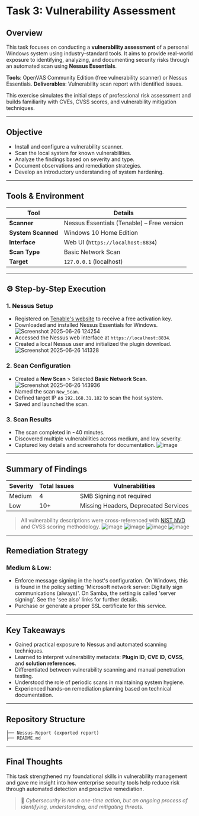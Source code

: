 # Task 3: Vulnerability Assessment 

## Overview

This task focuses on conducting a **vulnerability assessment** of a personal Windows system using industry-standard tools. It aims to provide real-world exposure to identifying, analyzing, and documenting security risks through an automated scan using **Nessus Essentials**.

**Tools**: OpenVAS Community Edition (free vulnerability scanner) or Nessus Essentials.
**Deliverables**: Vulnerability scan report with identified issues.

This exercise simulates the initial steps of professional risk assessment and builds familiarity with CVEs, CVSS scores, and vulnerability mitigation techniques.

---

## Objective

- Install and configure a vulnerability scanner.
- Scan the local system for known vulnerabilities.
- Analyze the findings based on severity and type.
- Document observations and remediation strategies.
- Develop an introductory understanding of system hardening.

---

## Tools & Environment

| Tool              | Details |
|------------------|---------|
| **Scanner**       | Nessus Essentials (Tenable) – Free version |
| **System Scanned**| Windows 10 Home Edition |
| **Interface**     | Web UI (`https://localhost:8834`) |
| **Scan Type**     | Basic Network Scan |
| **Target**        | `127.0.0.1` (localhost) |

---

## ⚙️ Step-by-Step Execution

### 1. Nessus Setup
- Registered on [Tenable's website](https://www.tenable.com/products/nessus/nessus-essentials) to receive a free activation key.
- Downloaded and installed Nessus Essentials for Windows.
![Screenshot 2025-06-26 124254](https://github.com/user-attachments/assets/b37b7a69-22b9-42ec-a8c7-a4a08fba3995)
- Accessed the Nessus web interface at `https://localhost:8834`.
- Created a local Nessus user and initialized the plugin download.
![Screenshot 2025-06-26 141328](https://github.com/user-attachments/assets/bc9b55a1-7311-456b-b950-157ab04c91ea)

### 2. Scan Configuration
- Created a **New Scan** > Selected **Basic Network Scan**.
![Screenshot 2025-06-26 143936](https://github.com/user-attachments/assets/1b21674a-615e-41e9-98d4-a19883b8999b)
- Named the scan `New_Scan`.
- Defined target IP as `192.168.31.182` to scan the host system.
- Saved and launched the scan.

### 3. Scan Results
- The scan completed in ~40 minutes.
- Discovered multiple vulnerabilities across medium, and low severity.
- Captured key details and screenshots for documentation.
![image](https://github.com/user-attachments/assets/19f0db7a-0847-4088-a933-82711a48067a)

---

## Summary of Findings

| Severity | Total Issues | Vulnerabilities                          |
|----------|--------------|------------------------------------------|
| Medium   | 4            | SMB Signing not required                 |
| Low      | 10+          | Missing Headers, Deprecated Services     |

> All vulnerability descriptions were cross-referenced with [NIST NVD](https://nvd.nist.gov/) and CVSS scoring methodology.
![image](https://github.com/user-attachments/assets/6c57985f-8d3a-4560-b38e-3f05b9a46c30)
![image](https://github.com/user-attachments/assets/fb692362-ec3e-45fb-afe0-273850a41f9b)
![image](https://github.com/user-attachments/assets/1c56b123-0a9f-4275-8e22-4a415779201c)
![image](https://github.com/user-attachments/assets/48aaab31-017b-49bc-ad30-78a3f8a02c51)

---

## Remediation Strategy

### Medium & Low:
- Enforce message signing in the host's configuration. On Windows, this is found in the policy setting 'Microsoft network server: Digitally sign communications (always)'. On Samba, the setting is called 'server signing'. See the 'see also' links for further details.
- Purchase or generate a proper SSL certificate for this service.

---

## Key Takeaways

- Gained practical exposure to Nessus and automated scanning techniques.
- Learned to interpret vulnerability metadata: **Plugin ID**, **CVE ID**, **CVSS**, and **solution references**.
- Differentiated between vulnerability scanning and manual penetration testing.
- Understood the role of periodic scans in maintaining system hygiene.
- Experienced hands-on remediation planning based on technical documentation.

---

## Repository Structure
```
├── Nessus-Report (exported report)
├── README.md
```

---

## Final Thoughts

This task strengthened my foundational skills in vulnerability management and gave me insight into how enterprise security tools help reduce risk through automated detection and proactive remediation.

> 🧠 *Cybersecurity is not a one-time action, but an ongoing process of identifying, understanding, and mitigating threats.*
